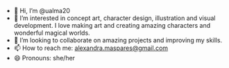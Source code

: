 - 👋 Hi, I’m @ualma20
- 👀 I’m interested in concept art, character design, illustration and visual development. I love making art and creating amazing characters and wonderful magical worlds.
- 💞️ I’m looking to collaborate on amazing projects and improving my skills.
- 📫 How to reach me: alexandra.maspares@gmail.com 
- 😄 Pronouns: she/her


<!---
ualma20/ualma20 is a ✨ special ✨ repository because its `README.md` (this file) appears on your GitHub profile.
You can click the Preview link to take a look at your changes.
--->
